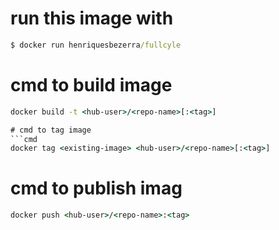 
# run this image with

```cmd
$ docker run henriquesbezerra/fullcyle
```

# cmd to build image
```cmd
docker build -t <hub-user>/<repo-name>[:<tag>]

# cmd to tag image
```cmd
docker tag <existing-image> <hub-user>/<repo-name>[:<tag>]
```

# cmd to publish imag
```cmd
docker push <hub-user>/<repo-name>:<tag>
```